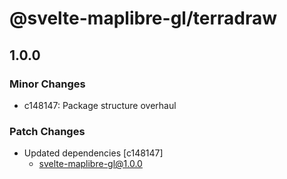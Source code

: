 # @svelte-maplibre-gl/terradraw

## 1.0.0

### Minor Changes

- c148147: Package structure overhaul

### Patch Changes

- Updated dependencies [c148147]
  - svelte-maplibre-gl@1.0.0
